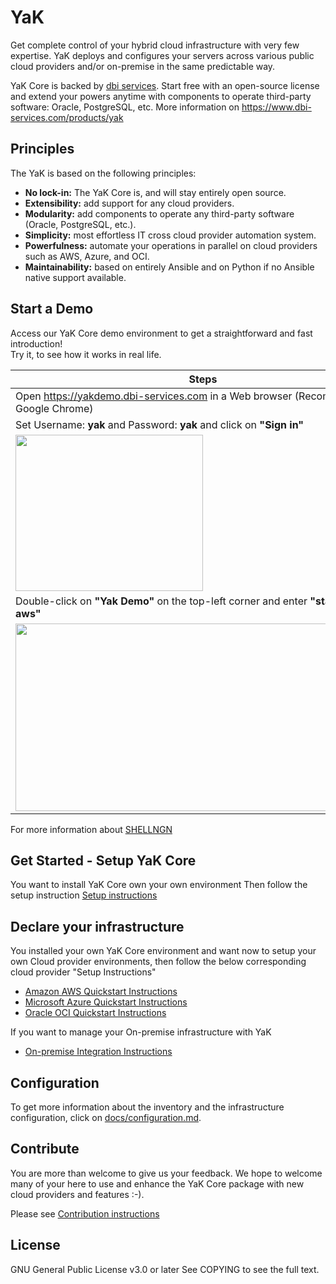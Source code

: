 # YaK

Get complete control of your hybrid cloud infrastructure with very few expertise. YaK deploys and configures your servers across various public cloud providers and/or on-premise in the same predictable way.

YaK Core is backed by [dbi services](https://www.dbi-services.com). Start free with an open-source license and extend your powers anytime with components to operate third-party software: Oracle, PostgreSQL, etc. More information on https://www.dbi-services.com/products/yak

## Principles

The YaK is based on the following principles:

- **No lock-in:** The YaK Core is, and will stay entirely open source.
- **Extensibility:** add support for any cloud providers.
- **Modularity:** add components to operate any third-party software (Oracle, PostgreSQL, etc.).
- **Simplicity:** most effortless IT cross cloud provider automation system.
- **Powerfulness:** automate your operations in parallel on cloud providers such as AWS, Azure, and OCI.
- **Maintainability:** based on entirely Ansible and on Python if no Ansible native support available.

## Start a Demo

Access our YaK Core demo environment to get a straightforward and fast introduction! <br>
Try it, to see how it works in real life.

| Steps                                                                                   |
| --------------------------------------------------------------------------------------- |
| Open https://yakdemo.dbi-services.com in a Web browser  (Recommendation: Google Chrome) |
| Set Username: **yak**   and Password: **yak**  and click on **"Sign in"**               |
| <img src="/install/img/YaK_login.png"  width="300" height="250">                        |
| Double-click on **"Yak Demo"** on the top-left corner and enter **"startdemo aws"**     |
| <img src="/install/img/YaK_demo.png" width="600" height="300">                          |

For more information about [SHELLNGN](https://shellngn.com)

## Get Started - Setup YaK Core

You want to install YaK Core own your own environment
Then follow the setup instruction [Setup instructions](docs/setup.md)

## Declare your infrastructure

You installed your own YaK Core environment and want now to setup your own Cloud provider environments, then follow the below corresponding cloud provider "Setup Instructions"

- [Amazon AWS Quickstart Instructions](docs/quickstart_aws.md)
- [Microsoft Azure Quickstart Instructions](docs/quickstart_azure.md)
- [Oracle OCI Quickstart Instructions](docs/quickstart_oci.md)

If you want to manage your On-premise infrastructure with YaK

- [On-premise Integration Instructions](docs/onpremise_integration.md)

## Configuration

To get more information about the inventory and the infrastructure configuration, click on [docs/configuration.md](https://gitlab.com/yak4all/yak/-/blob/main/docs/configuration/README.md).

## Contribute

You are more than welcome to give us your feedback.
We hope to welcome many of your here to use and enhance the YaK Core package with new cloud providers and features :-).

Please see [Contribution instructions](docs/contribution.md)

## License

GNU General Public License v3.0 or later
See COPYING to see the full text.
